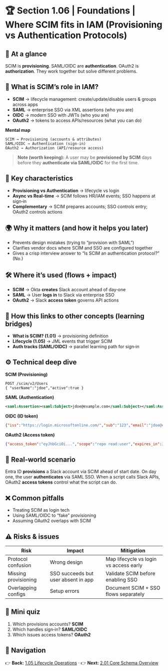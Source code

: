 # 🏆 Section 1.06 | Foundations | **Where SCIM fits in IAM (Provisioning vs Authentication Protocols)**

## 📌 At a glance
SCIM is **provisioning**. SAML/OIDC are **authentication**. OAuth2 is **authorization**. They work together but solve different problems.

## 📖 What is SCIM’s role in IAM?
- **SCIM** → lifecycle management: create/update/disable users & groups across apps
- **SAML** → enterprise SSO via XML assertions (who you are)
- **OIDC** → modern SSO with JWTs (who you are)
- **OAuth2** → tokens to access APIs/resources (what you can do)

**Mental map**
```
SCIM → Provisioning (accounts & attributes)
SAML/OIDC → Authentication (sign-in)
OAuth2 → Authorization (API/resource access)
```

> **Note (worth keeping):** A user may be **provisioned by SCIM** days before they **authenticate via SAML/OIDC** for the first time.

## 🔑 Key characteristics
- **Provisioning vs Authentication** → lifecycle vs login
- **Async vs Real‑time** → SCIM follows HR/IAM events; SSO happens at sign‑in
- **Complementary** → SCIM prepares accounts; SSO controls entry; OAuth2 controls actions

## 🌍 Why it matters (and how it helps you later)
- Prevents design mistakes (trying to “provision with SAML”)
- Clarifies vendor docs where SCIM and SSO are configured together
- Gives a crisp interview answer to “Is SCIM an authentication protocol?” (No.)

## 🛠️ Where it’s used (flows + impact)
- **SCIM** → Okta **creates** Slack account ahead of day‑one
- **SAML** → User **logs in** to Slack via enterprise SSO
- **OAuth2** → Slack **access token** governs API actions

## 🔗 How this links to other concepts (learning bridges)
- **What is SCIM? (1.01)** → provisioning definition
- **Lifecycle (1.05)** → JML events that trigger SCIM
- **Auth tracks (SAML/OIDC)** → parallel learning path for sign‑in

## ⚙️ Technical deep dive
**SCIM (Provisioning)**
```http
POST /scim/v2/Users
{ "userName":"jdoe","active":true }
```
**SAML (Authentication)**
```xml
<saml:Assertion><saml:Subject>jdoe@example.com</saml:Subject></saml:Assertion>
```
**OIDC (ID token)**
```json
{"iss":"https://login.microsoftonline.com/","sub":"123","email":"jdoe@example.com"}
```
**OAuth2 (Access token)**
```json
{"access_token":"eyJhbGciOi...","scope":"repo read:user","expires_in":3600}
```

## 🏢 Real‑world scenario
Entra ID **provisions** a Slack account via SCIM ahead of start date. On day one, the user **authenticates** via SAML SSO. When a script calls Slack APIs, OAuth2 **access tokens** control what the script can do.

## ❌ Common pitfalls
- Treating SCIM as login tech
- Using SAML/OIDC to “fake” provisioning
- Assuming OAuth2 overlaps with SCIM

## ⚠️ Risks & issues
| Risk | Impact | Mitigation |
|---|---|---|
| Protocol confusion | Wrong design | Map lifecycle vs login vs access early |
| Missing provisioning | SSO succeeds but user absent in app | Validate SCIM before enabling SSO |
| Overlapping configs | Setup errors | Document SCIM + SSO flows separately |

## 📝 Mini quiz
1) Which provisions accounts? **SCIM**  
2) Which handles sign‑in? **SAML/OIDC**  
3) Which issues access tokens? **OAuth2**

## 🔗 Navigation
👉 **Back:** [1.05 Lifecycle Operations](./1.05-lifecycle-operations.md) · 👉 **Next:** [2.01 Core Schema Overview](../2-core-schema/2.01-core-schema-overview.md)
